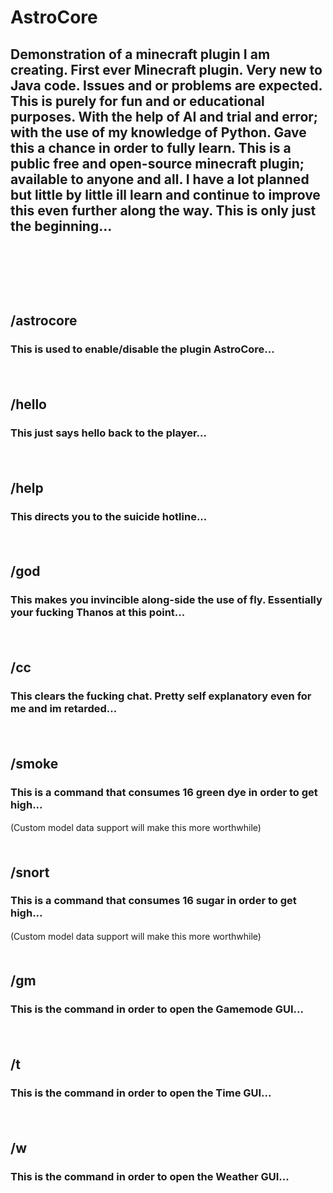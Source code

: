 # AstroCore
## Demonstration of a minecraft plugin I am creating. First ever Minecraft plugin. Very new to Java code. Issues and or problems are expected. This is purely for fun and or educational purposes. With the help of AI and trial and error; with the use of my knowledge of Python. Gave this a chance in order to fully learn. This is a public free and open-source minecraft plugin; available to anyone and all. I have a lot planned but little by little ill learn and continue to improve this even further along the way. This is only just the beginning...
ㅤㅤㅤㅤㅤㅤㅤㅤㅤㅤㅤㅤㅤㅤㅤㅤㅤㅤㅤㅤㅤㅤㅤㅤㅤㅤㅤㅤㅤㅤ
ㅤㅤㅤㅤㅤㅤㅤㅤㅤㅤㅤㅤㅤㅤㅤㅤㅤㅤㅤㅤㅤㅤㅤㅤㅤㅤㅤㅤㅤㅤ
ㅤㅤㅤㅤㅤㅤㅤㅤㅤㅤㅤㅤㅤㅤㅤㅤㅤㅤㅤㅤㅤㅤㅤㅤㅤㅤㅤㅤㅤㅤ
ㅤㅤㅤㅤㅤㅤㅤㅤㅤㅤㅤㅤㅤㅤㅤㅤㅤㅤㅤㅤㅤㅤㅤㅤㅤㅤㅤㅤㅤㅤ
ㅤㅤㅤㅤㅤㅤㅤㅤㅤㅤㅤㅤㅤㅤㅤㅤㅤㅤㅤㅤㅤㅤㅤㅤㅤㅤㅤㅤㅤㅤ
## /astrocore
### This is used to enable/disable the plugin AstroCore...
ㅤㅤㅤㅤㅤㅤㅤㅤㅤㅤ
## /hello
### This just says hello back to the player...
ㅤㅤㅤㅤㅤㅤㅤㅤㅤㅤ
## /help
### This directs you to the suicide hotline...
ㅤㅤㅤㅤㅤㅤㅤㅤㅤㅤ
## /god
### This makes you invincible along-side the use of fly. Essentially your fucking Thanos at this point...
ㅤㅤㅤㅤㅤㅤㅤㅤㅤㅤ
## /cc
### This clears the fucking chat. Pretty self explanatory even for me and im retarded...
ㅤㅤㅤㅤㅤㅤㅤㅤㅤㅤ
## /smoke
### This is a command that consumes 16 green dye in order to get high... 
(Custom model data support will make this more worthwhile)
ㅤㅤㅤㅤㅤㅤㅤㅤㅤㅤ
## /snort
### This is a command that consumes 16 sugar in order to get high... 
(Custom model data support will make this more worthwhile)
ㅤㅤㅤㅤㅤㅤㅤㅤㅤㅤ
## /gm
### This is the command in order to open the Gamemode GUI...
ㅤㅤㅤㅤㅤㅤㅤㅤㅤㅤ
## /t
### This is the command in order to open the Time GUI...
ㅤㅤㅤㅤㅤㅤㅤㅤㅤㅤ
## /w
### This is the command in order to open the Weather GUI...
ㅤㅤㅤㅤㅤㅤㅤㅤㅤㅤ
